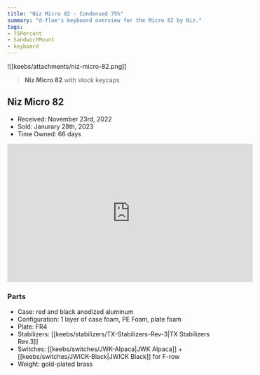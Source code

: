 ```yaml
---
title: "Niz Micro 82 - Condensed 75%"
summary: "d-floe's keyboard overview for the Micro 82 by Niz."
tags:
- 75Percent
- SandwichMount
- keyboard
---
```


![[keebs/attachments/niz-micro-82.png]]

> **Niz Micro 82** with stock keycaps

## Niz Micro 82

- Received: November 23rd, 2022
- Sold: Janurary 28th, 2023
- Time Owned: 66 days

<iframe width="560" height="315" src="https://www.youtube-nocookie.com/embed/Z_3KvIWP6Is" title="YouTube video player" frameborder="0" allow="accelerometer; autoplay; clipboard-write; encrypted-media; gyroscope; picture-in-picture; web-share" allowfullscreen></iframe>

### Parts

- Case: red and black anodized aluminum
- Configuration: 1 layer of case foam, PE Foam, plate foam
- Plate: FR4
- Stabilizers: [[keebs/stabilizers/TX-Stabilizers-Rev-3|TX Stabilizers Rev.3]]
- Switches: [[keebs/switches/JWK-Alpaca|JWK Alpaca]] + [[keebs/switches/JWICK-Black|JWICK Black]] for F-row
- Weight: gold-plated brass
